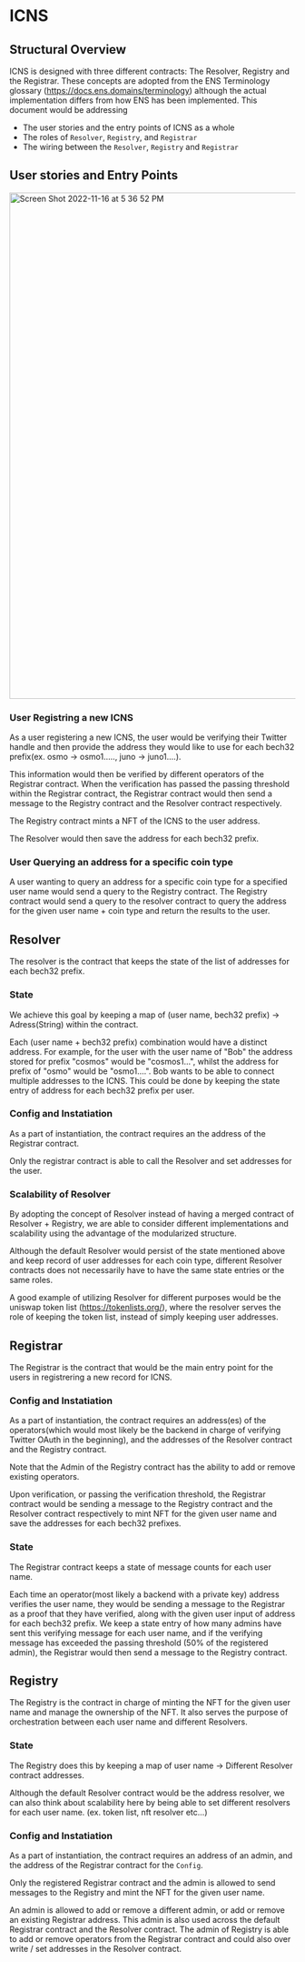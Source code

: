 # ICNS

## Structural Overview

ICNS is designed with three different contracts: The Resolver, Registry and the Registrar. These concepts are adopted from the ENS Terminology glossary (https://docs.ens.domains/terminology) although the actual implementation differs from how ENS has been implemented. This document would be addressing 
- The user stories and the entry points of ICNS as a whole
- The roles of `Resolver`, `Registry`, and `Registrar`
- The wiring between the `Resolver`, `Registry` and `Registrar`


## User stories and Entry Points

<img width="890" alt="Screen Shot 2022-11-16 at 5 36 52 PM" src="https://user-images.githubusercontent.com/45252226/202130022-60b7d29b-bad2-4488-ad4d-e24440992a6d.png">


### User Registring a new ICNS

As a user registering a new ICNS, the user would be verifying their Twitter handle and then provide the address they would like to use for each bech32 prefix(ex. osmo -> osmo1.....,  juno -> juno1....). 

This information would then be verified by different operators of the Registrar contract. When the verification has passed the passing threshold within the Registrar contract, the Registrar contract would then send a message to the Registry contract and the Resolver contract respectively.

The Registry contract mints a NFT of the ICNS to the user address.

The Resolver would then save the address for each bech32 prefix.


### User Querying an address for a specific coin type

A user wanting to query an address for a specific coin type for a specified user name would send a query to the Registry contract. The Registry contract would send a query to the resolver contract to query the address for the given user name + coin type and return the results to the user. 


## Resolver
The resolver is the contract that keeps the state of the list of addresses for each bech32 prefix.

### State
We achieve this goal by keeping a map of (user name, bech32 prefix) -> Adress(String) within the contract.

Each (user name + bech32 prefix) combination would have a distinct address. For example, for the user with the user name of "Bob" the address stored for prefix "cosmos" would be "cosmos1...", whilst the address for prefix of "osmo" would be "osmo1....". Bob wants to be able to connect multiple addresses to the ICNS. This could be done by keeping the state entry of address for each bech32 prefix per user.

### Config and Instatiation

As a part of instantiation, the contract requires an the address of the Registrar contract.

Only the registrar contract is able to call the Resolver and set addresses for the user. 

### Scalability of Resolver

By adopting the concept of Resolver instead of having a merged contract of Resolver + Registry, we are able to consider different implementations and scalability using the advantage of the modularized structure.

Although the default Resolver would persist of the state mentioned above and keep record of user addresses for each coin type, different Resolver contracts does not necessarily have to have the same state entries or the same roles.

A good example of utilizing Resolver for different purposes would be the uniswap token list (https://tokenlists.org/), where the resolver serves the role of keeping the token list, instead of simply keeping user addresses.

## Registrar

The Registrar is the contract that would be the main entry point for the users in registrering a new record for ICNS. 

### Config and Instatiation

As a part of instantiation, the contract requires an address(es) of the operators(which would most likely be the backend in charge of verifying Twitter OAuth in the beginning), and the addresses of the Resolver contract and the Registry contract.

Note that the Admin of the Registry contract has the ability to add or remove existing operators. 

Upon verification, or passing the verification threshold, the Registrar contract would be sending a message to the Registry contract and the Resolver contract respectively to mint NFT for the given user name and save the addresses for each bech32 prefixes.


### State

The Registrar contract keeps a state of message counts for each user name. 

Each time an operator(most likely a backend with a private key) address verifies the user name, they would be sending a message to the Registrar as a proof that they have verified, along with the given user input of address for each bech32 prefix.
We keep a state entry of how many admins have sent this verifying message for each user name, and if the verifying message has exceeded the passing threshold (50% of the registered admin), the Registrar would then send a message to the Registry contract. 

## Registry
The Registry is the contract in charge of minting the NFT for the given user name and manage the ownership of the NFT. It also serves the purpose of orchestration between each user name and different Resolvers.

### State
The Registry does this by keeping a map of user name -> Different Resolver contract addresses.

Although the default Resolver contract would be the address resolver, we can also think about scalability here by being able to set different resolvers for each user name. (ex. token list, nft resolver etc...)

### Config and Instatiation

As a part of instantiation, the contract requires an address of an admin, and the address of the Registrar contract for the `Config`. 

Only the registered Registrar contract and the admin is allowed to send messages to the Registry and mint the NFT for the given user name.

An admin is allowed to add or remove a different admin, or add or remove an existing Registrar address. This admin is also used across the default Registrar contract and the Resolver contract. The admin of Registry is able to add or remove operators from the Registrar contract and could also over write / set addresses in the Resolver contract. 
